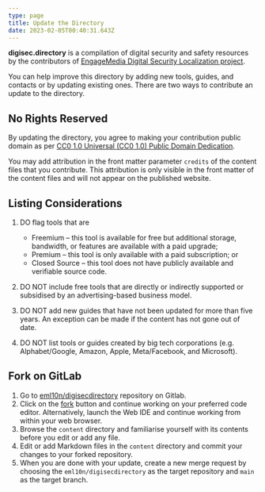 ```yaml
---
type: page
title: Update the Directory
date: 2023-02-05T00:40:31.643Z
---
```

**digisec.directory** is a compilation of digital security and safety resources by the contributors of [EngageMedia Digital Security Localization project](https://engagemedia.org/projects/localization/). 

You can help improve this directory by adding new tools, guides, and contacts or by updating existing ones. There are two ways to contribute an update to the directory.

## N﻿o Rights Reserved

By updating the directory, you agree to making your contribution public domain as per [CC0 1.0 Universal (CC0 1.0) Public Domain Dedication](https://creativecommons.org/publicdomain/zero/1.0/).

You may add attribution in the front matter parameter `credits` of the content files that you contribute. This attribution is only visible in the front matter of the content files and will not appear on the published website.

## Listing Considerations

1. DO flag tools that are

   * Freemium – this tool is available for free but additional storage, bandwidth, or features are available with a paid upgrade;
   * Premium – this tool is only available with a paid subscription; or
   * Closed Source – this tool does not have publicly available and verifiable source code.
2. DO NOT include free tools that are directly or indirectly supported or subsidised by an advertising-based business model.
3. DO NOT add new guides that have not been updated for more than five years. An exception can be made if the content has not gone out of date.
4. DO NOT list tools or guides created by big tech corporations (e.g. Alphabet/Google, Amazon, Apple, Meta/Facebook, and Microsoft).

## F﻿ork on GitLab

1. Go to [eml10n/digisecdirectory](https://gitlab.com/eml10n/digisecdirectory) repository on Gitlab.
2. Click on the [fork](https://gitlab.com/eml10n/digisecdirectory/-/forks/new) button and continue working on your preferred code editor. Alternatively, launch the Web IDE and continue working from within your web browser.
3. Browse the `content` directory and familiarise yourself with its contents before you edit or add any file.
4. Edit or add Markdown files in the `content` directory and commit your changes to your forked repository. 
5. When you are done with your update, create a new merge request by choosing the `eml10n/digisecdirectory` as the target repository and `main` as the target branch.